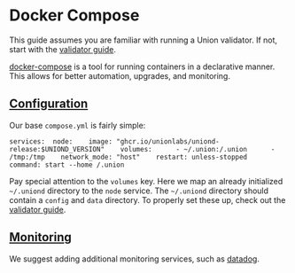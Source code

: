 Docker Compose
==============

This guide assumes you are familiar with running a Union validator. If not, start with the [validator guide](/joining-testnet/getting-started/).

[docker-compose](https://docs.docker.com/compose/) is a tool for running containers in a declarative manner. This allows for better automation, upgrades, and monitoring.

[Configuration](#configuration)
-------------------------------

Our base `compose.yml` is fairly simple:

    services:  node:    image: "ghcr.io/unionlabs/uniond-release:$UNIOND_VERSION"    volumes:      - ~/.union:/.union      - /tmp:/tmp    network_mode: "host"    restart: unless-stopped    command: start --home /.union

Pay special attention to the `volumes` key. Here we map an already initialized `~/.uniond` directory to the `node` service. The `~/.uniond` directory should contain a `config` and `data` directory. To properly set these up, check out the [validator guide](/joining-testnet/getting-started/).

[Monitoring](#monitoring)
-------------------------

We suggest adding additional monitoring services, such as [datadog](https://www.datadoghq.com/).

